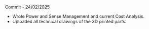 Commit - 24/02/2025

- Wrote Power and Sense Management and current Cost Analysis.
- Uploaded all technical drawings of the 3D printed parts.

